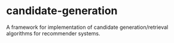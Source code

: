 # candidate-generation
A framework for implementation of candidate generation/retrieval algorithms for recommender systems.
